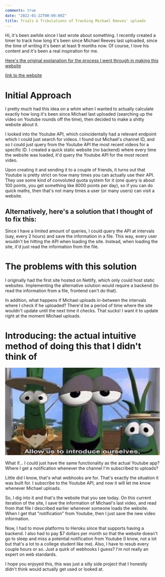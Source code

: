 ```yaml
---
comments: true
date: "2022-01-22T00:00:00Z"
title: Trials & Tribulations of Tracking Michael Reeves' uploads
---
```


Hi, it's been awhile since I last wrote about something. I recently created a timer to track how long it's been since Michael Reeves last uploaded, since the time of writing it's been at least 9 months now. Of course, I love his content and it's been a real inspiration for me. 

[Here's the original explanation for the process I went through in making this website](https://www.reddit.com/r/MichaelReeves/comments/s8ztwv/comment/htn64o1/?utm_source=share&utm_medium=web2x&context=3)

[link to the website](https://michaelreeveslastuploaded.herokuapp.com/)

# Initial Approach

I pretty much had this idea on a whim when I wanted to actually calculate exactly how long it's been since Michael last uploaded (searching up the video on Youtube rounds off the time), then decided to make a shitty website about it.

I looked into the Youtube API, which coincidentally had a relevant endpoint which I could just search for videos. I found out Michael's channel ID, and so I could just query from the Youtube API the most recent videos for a specific ID. I created a quick static website (no backend) where every time the website was loaded, it'd query the Youtube API for the most recent video.

Upon creating it and sending it to a couple of friends, it turns out that Youtube is pretty strict on how many times you can actually use their API. They use some kind of convoluted quota system for it (one query is about 100 points, you get something like 8000 points per day), so if you can do quick maths, then that's not many times a user (or many users) can visit a website.

## Alternatively, here's a solution that I thought of to fix this:

Since I have a limited amount of queries, I could query the API at intervals (say, every 2 hours) and save the information in a file. This way, every user wouldn't be hitting the API when loading the site. Instead, when loading the site, it'd just read the information from the file.

# The problems with this solution

I originally had the first site hosted on Netlify, which only could host static websites. Implementing the alternative solution would require a backend (to read the information from a file, frontend can't do that).

In addition, what happens if Michael uploads in-between the intervals where I check if he uploaded? There'd be a period of time where the site wouldn't update until the next time it checks. That sucks! I want it to update right at the moment Michael uploads.

# Introducing: the actual intuitive method of doing this that I didn't think of

![Veggie tales characters with the caption: allow us to introduce ourselves](/assets/images/veggie.jpg)

What if... I could just have the same functionality as the actual Youtube app? Where I get a notification whenever the channel I'm subscribed to uploads?

Little did I know, that's what webhooks are for. That's exactly the situation it was built for. I subscribe to the Youtube API, and now it will let me know whenever Michael uploads.

So, I dig into it and that's the website that you see today. On this current iteration of the site, I save the information of Michael's last video, and read from that file I described earlier whenever someone loads the website. When I get that "notification" from Youtube, then I just save the new video information.

Now, I had to move platforms to Heroku since that supports having a backend. I also had to pay $7 dollars per month so that the website doesn't go to sleep and miss a potential notification from Youtube (I know, not a lot but that's a lot to a college student like me). Also, I have to resub every couple hours or so. Just a quirk of webhooks I guess? I'm not really an expert on web standards.

I hope you enjoyed this, this was just a silly side project that I honestly didn't think would actually get used or looked at.